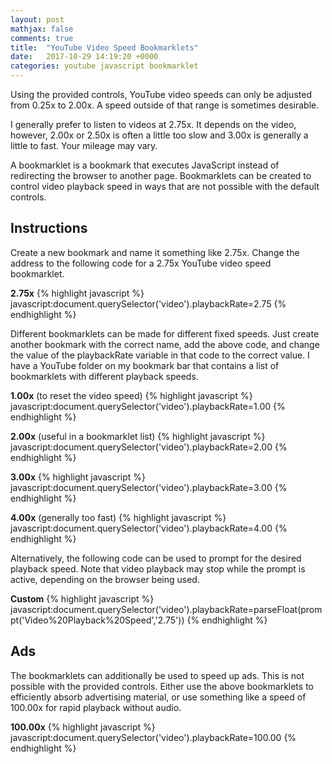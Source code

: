 ```yaml
---
layout: post
mathjax: false
comments: true
title:  "YouTube Video Speed Bookmarklets"
date:   2017-10-29 14:19:20 +0000
categories: youtube javascript bookmarklet
---
```

Using the provided controls, YouTube video speeds can only be
adjusted from 0.25x to 2.00x.  A speed outside of that range
is sometimes desirable.

I generally prefer to listen to videos at 2.75x.  It depends
on the video, however, 2.00x or 2.50x is often a little too
slow and 3.00x is generally a little to fast.  Your mileage
may vary.

A bookmarklet is a bookmark that executes JavaScript instead
of redirecting the browser to another page.  Bookmarklets can
be created to control video playback speed in ways that are
not possible with the default controls.

## Instructions

Create a new bookmark and name it something like 2.75x.  Change
the address to the following code for a 2.75x YouTube video
speed bookmarklet.

**2.75x**
{% highlight javascript %}
javascript:document.querySelector('video').playbackRate=2.75
{% endhighlight %}

Different bookmarklets can be made for different fixed speeds.
Just create another bookmark with the correct name, add the
above code, and change the value of the playbackRate variable
in that code to the correct value.  I have a YouTube folder
on my bookmark bar that contains a list of bookmarklets with
different playback speeds.

**1.00x** (to reset the video speed)
{% highlight javascript %}
javascript:document.querySelector('video').playbackRate=1.00
{% endhighlight %}

**2.00x** (useful in a bookmarklet list)
{% highlight javascript %}
javascript:document.querySelector('video').playbackRate=2.00
{% endhighlight %}

**3.00x**
{% highlight javascript %}
javascript:document.querySelector('video').playbackRate=3.00
{% endhighlight %}

**4.00x** (generally too fast)
{% highlight javascript %}
javascript:document.querySelector('video').playbackRate=4.00
{% endhighlight %}

Alternatively, the following code can be used to prompt for
the desired playback speed.  Note that video playback may
stop while the prompt is active, depending on the browser
being used.

**Custom**
{% highlight javascript %}
javascript:document.querySelector('video').playbackRate=parseFloat(prompt('Video%20Playback%20Speed','2.75'))
{% endhighlight %}

## Ads

The bookmarklets can additionally be used to speed up ads.
This is not possible with the provided controls.
Either use the above bookmarklets to efficiently absorb
advertising material, or use something like a speed of
100.00x for rapid playback without audio.

**100.00x**
{% highlight javascript %}
javascript:document.querySelector('video').playbackRate=100.00
{% endhighlight %}

